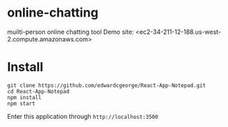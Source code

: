 # online-chatting
muilti-person online chatting tool
Demo site: <ec2-34-211-12-188.us-west-2.compute.amazonaws.com>

# Install
```
git clone https://github.com/edwardcgeorge/React-App-Notepad.git
cd React-App-Notepad
npm install
npm start
```
Enter this application through `http://localhost:3500`
